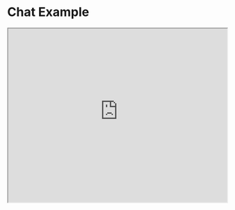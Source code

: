 # Chat Example

<iframe src="http://chat-engine-examples.surge.sh/javascript/chat.html" width="100%" height="400px"></iframe>

<script src="http://gist-it.appspot.com/github/pubnub/chat-engine-examples/blob/master/javascript/chat.html?footer=0"></script>
